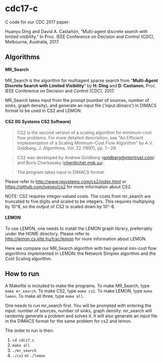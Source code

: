 # cdc17-c
C code for our CDC 2017 paper:

Huanyu Ding and David A. Castañón, “Multi-agent discrete search with limited visibility,” In Proc. IEEE Conference on Decision and Control (CDC), Melbourne, Australia, 2017. 

## Algorithms
#### MR_Search
MR_Search is the algorithm for multiagent sparse search from “**Multi-Agent Discrete Search with Limited Visibility**” by **H. Ding** and **D. Castanon**, Proc. IEEE Conference on Decision and Control (CDC), 2017.

MR_Search takes input from the prompt (number of sources, number of sinks, graph density), and generate an input file ('input.dimacs') in DIMACS format to be used in CS2 and LEMON.

#### CS2 (IG Systems CS2 Software)
> CS2 is the second version of a scaling algorithm for minimum-cost flow problems. For more detailed description, see "An Efficient Implementation of a Scaling Minimum-Cost Flow Algorithm" by A.V. Goldberg, J. Algorithms, Vol. 22 (1997), pp. 1--29.

> CS2 was developed by Andrew Goldberg (goldberg@intertrust.com) and Boris Cherkassky (cher@cher.msk.su).

> The program takes input in DIMACS format. 

Please refer to http://www.igsystems.com/cs2/index.html or https://github.com/iveney/cs2 for more information about CS2.

NOTE: CS2 requires integer-valued costs. The costs from mr_search are truncated to five digits and scaled to be integers.  This requires multiplying by 10^8, so the output of CS2 is scaled down by 10^-8.

#### LEMON
To use LEMON, one needs to install the LEMON graph library, preferrably under the HOME directory. Please refer to http://lemon.cs.elte.hu/trac/lemon for more information about LEMON.

Here we compare our MR_Search algorithm with two general min-cost flow algorithms implemented in LEMON: the Network Simplex algorithm and the Cost Scaling algorithm.

## How to run
A Makefile is included to make the programs. To make MR_Search, type `make mr_search`. To make CS2, type `make cs2`. To make LEMON, type `make lemon`. To make all three, type `make all`.

One needs to run mr_search first. You will be prompted with entering the input: number of sources, number of sinks, graph density. mr_search will randomly generate a problem and solves it. It will also generate an input file in the DIMACS format for the same problem for cs2 and lemon.

The order to run is then:
1. `cd cdc17_c`
2. `make all`
3. `./mr_search`
4. `./cs2` or `./lemon`

